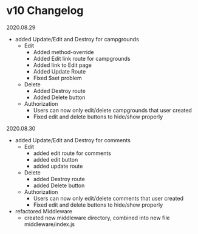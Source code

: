 # v10 Changelog

2020.08.29
* added Update/Edit and Destroy for campgrounds
    - Edit
        - Added method-override
        - Added Edit link route for campgrounds
        - Added link to Edit page
        - Added Update Route
        - Fixed $set problem
    - Delete
        - Added Destroy route
        - Added Delete button
    - Authorization
        - Users can now only edit/delete campgrounds that user created
        - Fixed edit and delete buttons to hide/show properly

2020.08.30
* added Update/Edit and Destroy for comments
    - Edit
        - added edit route for comments
        - added edit button
        - added update route
    - Delete
        - added Destroy route
        - added Delete button
    - Authorization
        - Users can now only edit/delete comments that user created
        - Fixed edit and delete buttons to hide/show properly
* refactored Middleware
    - created new middleware directory, combined into new file middleware/index.js